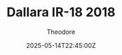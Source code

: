---
title: "Dallara IR-18 2018"
meta_title: ""
description: "Dallara IR-18 2018/VRC Formula NA 2018 (vrc_formula_na_2018_road) by VRC"
date: 2025-05-14T22:45:00Z
thumb: RKKs77i
mainimage: DfvUGXB
cargallery: ["LXD6l8P", "wvhqy4S", "z8jqr9s"]
categories: ["Car"]
author: "Theodore"
tags: ["Dallara", "Formula", "Italy", "2018", "VRC", "NTT IndyCar", "IndyCar"]
draft: false
link: https://ouo.io/LxcD1k
zipsize: "0.43 GB"
manu: Dallara
championship: NTT IndyCar
country: Italy
year: 2018
class: Formula
drivetrain: RWD
engine: V6 Turbo
power: "746 bhp"
torque: "539"
mass: 737
speed: 300
gb: 6-speed
accel: 2.77 seconds
creator: VRC
creatorfull: Virtual Racing Cars
version: "1.3"
csp: "0.2.6"
carname: "Dallara IR-18 INDYCAR"
realname: "Formula NA 2018"
livery: "Included"
r2r: 1
host: Mods
vars: ["Road", "Oval", "Short"]
---